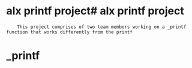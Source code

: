 # alx printf project# alx printf project

		This project comprises of two team members working on a _printf function that works differently from the printf

# _printf

